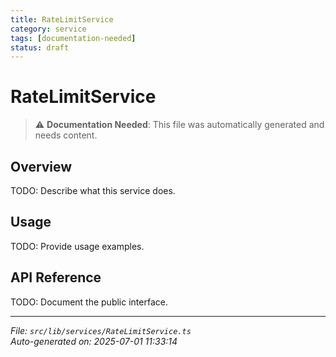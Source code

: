 ```yaml
---
title: RateLimitService
category: service
tags: [documentation-needed]
status: draft
---
```


# RateLimitService

> ⚠️ **Documentation Needed**: This file was automatically generated and needs content.

## Overview

TODO: Describe what this service does.

## Usage

TODO: Provide usage examples.

## API Reference

TODO: Document the public interface.

---

*File: `src/lib/services/RateLimitService.ts`*  
*Auto-generated on: 2025-07-01 11:33:14*
